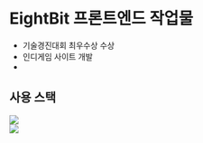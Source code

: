 # EightBit 프론트엔드 작업물
- 기술경진대회 최우수상 수상
- 인디게임 사이트 개발
- 
## 사용 스택

<div>
  <img src="https://img.shields.io/badge/React-20232A?style=for-the-badge&logo=react&logoColor=61DAFB" />
</div>


<img src="https://github.com/LANTOBOY/EightBitFrontend/assets/114972796/0e6914f8-bebf-450f-a9a8-fcdd82c55bd1" />
